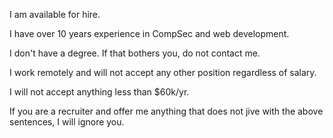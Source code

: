 I am available for hire.

I have over 10 years experience in CompSec and web development.

I don't have a degree. If that bothers you, do not contact me.

I work remotely and will not accept any other position regardless of salary.

I will not accept anything less than $60k/yr.

If you are a recruiter and offer me anything that does not jive with the above sentences, I will ignore you.
